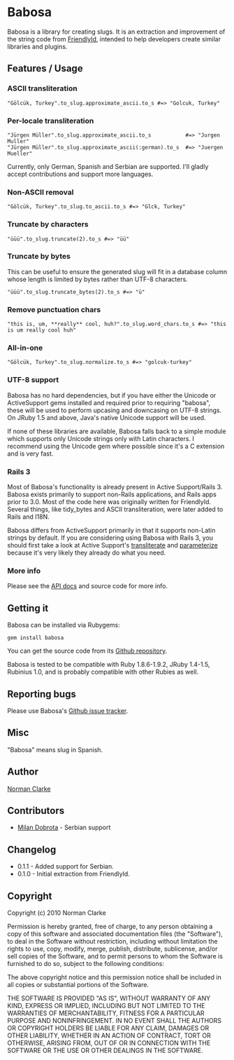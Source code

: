 # Babosa

Babosa is a library for creating slugs. It is an extraction and improvement of
the string code from [FriendlyId](http://github.com/norman/friendly_id),
intended to help developers create similar libraries and plugins.

## Features / Usage

### ASCII transliteration

    "Gölcük, Turkey".to_slug.approximate_ascii.to_s #=> "Golcuk, Turkey"

### Per-locale transliteration

    "Jürgen Müller".to_slug.approximate_ascii.to_s           #=> "Jurgen Muller"
    "Jürgen Müller".to_slug.approximate_ascii(:german).to_s  #=> "Juergen Mueller"

Currently, only German, Spanish and Serbian are supported. I'll gladly accept
contributions and support more languages.

### Non-ASCII removal

    "Gölcük, Turkey".to_slug.to_ascii.to_s #=> "Glck, Turkey"

### Truncate by characters

    "üüü".to_slug.truncate(2).to_s #=> "üü"

### Truncate by bytes

This can be useful to ensure the generated slug will fit in a database column
whose length is limited by bytes rather than UTF-8 characters.

    "üüü".to_slug.truncate_bytes(2).to_s #=> "ü"

### Remove punctuation chars

    "this is, um, **really** cool, huh?".to_slug.word_chars.to_s #=> "this is um really cool huh"

### All-in-one

    "Gölcük, Turkey".to_slug.normalize.to_s #=> "golcuk-turkey"


### UTF-8 support

Babosa has no hard dependencies, but if you have either the Unicode or
ActiveSupport gems installed and required prior to requiring "babosa", these
will be used to perform upcasing and downcasing on UTF-8 strings. On JRuby 1.5
and above, Java's native Unicode support will be used.

If none of these libraries are available, Babosa falls back to a simple module
which supports only Unicode strings only with Latin characters. I recommend
using the Unicode gem where possible since it's a C extension and is very fast.


### Rails 3

Most of Babosa's functionality is already present in Active Support/Rails 3.
Babosa exists primarily to support non-Rails applications, and Rails apps prior
to 3.0. Most of the code here was originally written for FriendlyId. Several
things, like tidy_bytes and ASCII transliteration, were later added to Rails and I18N.

Babosa differs from ActiveSupport primarily in that it supports non-Latin
strings by default. If you are considering using Babosa with Rails 3, you should first
take a look at Active Support's
[transliterate](http://edgeapi.rubyonrails.org/classes/ActiveSupport/Inflector.html#M000565)
and
[parameterize](http://edgeapi.rubyonrails.org/classes/ActiveSupport/Inflector.html#M000566)
because it's very likely they already do what you need.

### More info

Please see the [API docs](http://norman.github.com/babosa) and source code for more info.

## Getting it

Babosa can be installed via Rubygems:

    gem install babosa

You can get the source code from its [Github repository](http://github.com/norman/babosa).

Babosa is tested to be compatible with Ruby 1.8.6-1.9.2, JRuby 1.4-1.5,
Rubinius 1.0, and is probably compatible with other Rubies as well.

## Reporting bugs

Please use Babosa's [Github issue tracker](http://github.com/norman/babosa/issues).


## Misc

"Babosa" means slug in Spanish.

## Author

[Norman Clarke](http://njclarke.com)

## Contributors

* [Milan Dobrota](http://github.com/milandobrota) - Serbian support


## Changelog

* 0.1.1 - Added support for Serbian.
* 0.1.0 - Initial extraction from FriendlyId.

## Copyright

Copyright (c) 2010 Norman Clarke

Permission is hereby granted, free of charge, to any person obtaining a copy
of this software and associated documentation files (the "Software"), to deal
in the Software without restriction, including without limitation the rights
to use, copy, modify, merge, publish, distribute, sublicense, and/or sell
copies of the Software, and to permit persons to whom the Software is
furnished to do so, subject to the following conditions:

The above copyright notice and this permission notice shall be included in all
copies or substantial portions of the Software.

THE SOFTWARE IS PROVIDED "AS IS", WITHOUT WARRANTY OF ANY KIND, EXPRESS OR
IMPLIED, INCLUDING BUT NOT LIMITED TO THE WARRANTIES OF MERCHANTABILITY,
FITNESS FOR A PARTICULAR PURPOSE AND NONINFRINGEMENT. IN NO EVENT SHALL THE
AUTHORS OR COPYRIGHT HOLDERS BE LIABLE FOR ANY CLAIM, DAMAGES OR OTHER
LIABILITY, WHETHER IN AN ACTION OF CONTRACT, TORT OR OTHERWISE, ARISING FROM,
OUT OF OR IN CONNECTION WITH THE SOFTWARE OR THE USE OR OTHER DEALINGS IN THE
SOFTWARE.
